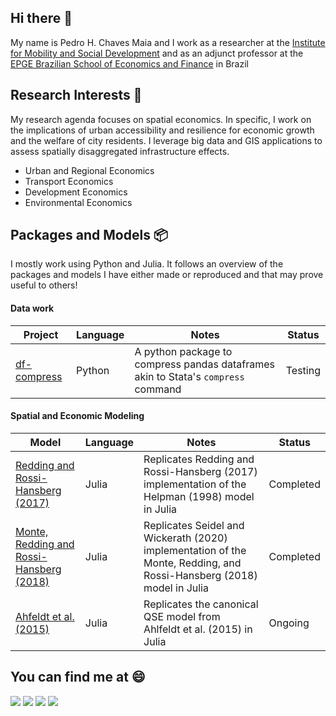 ## Hi there 👋
My name is Pedro H. Chaves Maia and I work as a researcher at the [Institute for Mobility and Social Development](https://imdsbrasil.org/en/home-en/) and as an adjunct professor at the [EPGE Brazilian School of Economics and Finance](https://epge.fgv.br/en) in Brazil

## Research Interests 🔭
My research agenda focuses on spatial economics. In specific, I work on the implications of urban accessibility and resilience for economic growth and the welfare of city residents. I leverage big data and GIS applications to assess spatially disaggregated infrastructure effects. 
* Urban and Regional Economics
* Transport Economics
* Development Economics
* Environmental Economics

## Packages and Models 📦
I mostly work using Python and Julia. It follows an overview of the packages and models I have either made or reproduced and that may prove useful to others!

#### Data work
|Project | Language | Notes| Status |
|-|-|-|-|
|[df-compress](https://github.com/phchavesmaia/df-compress)| Python | A python package to compress pandas dataframes akin to Stata's `compress` command | Testing |

#### Spatial and Economic Modeling
|Model | Language | Notes| Status |
|-|-|-|-|
|[Redding and Rossi-Hansberg (2017)](https://github.com/phchavesmaia/QSE-models/tree/main/models/redding_rossihansberg-2017)| Julia | Replicates Redding and Rossi-Hansberg (2017) implementation of the Helpman (1998) model in Julia | Completed |
|[Monte, Redding and Rossi-Hansberg (2018)](https://github.com/phchavesmaia/QSE-models/tree/main/models/monte_etal-2018)| Julia | Replicates Seidel and Wickerath (2020) implementation of the Monte, Redding, and Rossi-Hansberg (2018) model in Julia | Completed |
|[Ahfeldt et al. (2015)](https://github.com/phchavesmaia/QSE-models/tree/main/models/ahfeldt_etal-2015)| Julia | Replicates the canonical QSE model from Ahlfeldt et al. (2015) in Julia | Ongoing |

## You can find me at 😄
[<img src="https://www.iconsdb.com/icons/download/color/2E3949/geography-32.png">](https://sites.google.com/view/phchavesmaia/)
[<img src="https://www.iconsdb.com/icons/download/color/2E3949/google-scholar-32.png">](https://scholar.google.com/citations?user=qgaMkaQAAAAJ&hl=en)
[<img src="https://www.iconsdb.com/icons/download/color/2E3949/linkedin-4-32.png">](https://www.linkedin.com/in/phchavesmaia/)
[<img src="https://www.iconsdb.com/icons/download/color/2E3949/github-9-32.png">](https://github.com/phchavesmaia)

<!--
**phchavesmaia/phchavesmaia** is a ✨ _special_ ✨ repository because its `README.md` (this file) appears on your GitHub profile.

Here are some ideas to get you started:

- 🔭 I’m currently working on ...
- 🌱 I’m currently learning ...
- 👯 I’m looking to collaborate on ...
- 🤔 I’m looking for help with ...
- 💬 Ask me about ...
- 📫 How to reach me: ...
- 😄 Pronouns: ...
- ⚡ Fun fact: ...
-->
